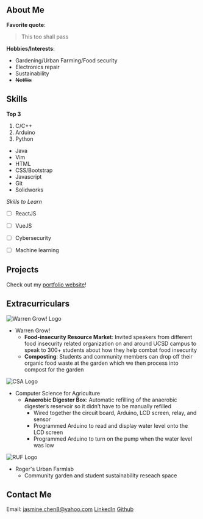 ## About Me

**Favorite quote**: 
>This too shall pass

**Hobbies/Interests**:
  * Gardening/Urban Farming/Food security
  * Electronics repair
  * Sustainability
  * ~~Netflix~~


## Skills

**Top 3**
1. C/C++	
2. Arduino
3. Python

* Java
* Vim
* HTML
* CSS/Bootstrap
* Javascript
* Git
* Solidworks

*Skills to Learn*
- [ ] ReactJS
- [ ] VueJS
- [ ] Cybersecurity
- [ ] Machine learning


## Projects
Check out my [portfolio website](https://lizard-lightning-slayer.glitch.me/FinalProject/)!


## Extracurriculars
![Warren Grow! Logo](/CSE110/imgs/WarrenGrow_Logo.jpg)
* Warren Grow! 
     * **Food-insecurity Resource Market**: Invited speakers from different food insecurity related organization on and around UCSD campus to speak to 300+ students about how they help combat food insecurity
     * **Composting**: Students and community members can drop off their organic food waste at the garden which we then process into compost for the garden
     
![CSA Logo](/CSE110/imgs/CSA_ABB_Final.png)
* Computer Science for Agriculture 
     * **Anaerobic Digester Box**: Automatic refilling of the anaerobic digester’s reservoir so it didn’t have to be manually refilled
          - Wired together the circuit board, Arduino, LCD screen, relay, and sensor
          - Programmed Arduino to read and display water level onto the LCD screen
          - Programmed Arduino to turn on the pump when the water level was low
          
![RUF Logo](/CSE110/imgs/Rogers_logo.png)
* Roger's Urban Farmlab 
     * Community garden and student sustainability reseach space
     


## Contact Me
Email: jasmine.chen8@yahoo.com
[LinkedIn](http://www.linkedin.com/in/chencjasmine)
[Github](https://github.com/Jazmusic1234)
